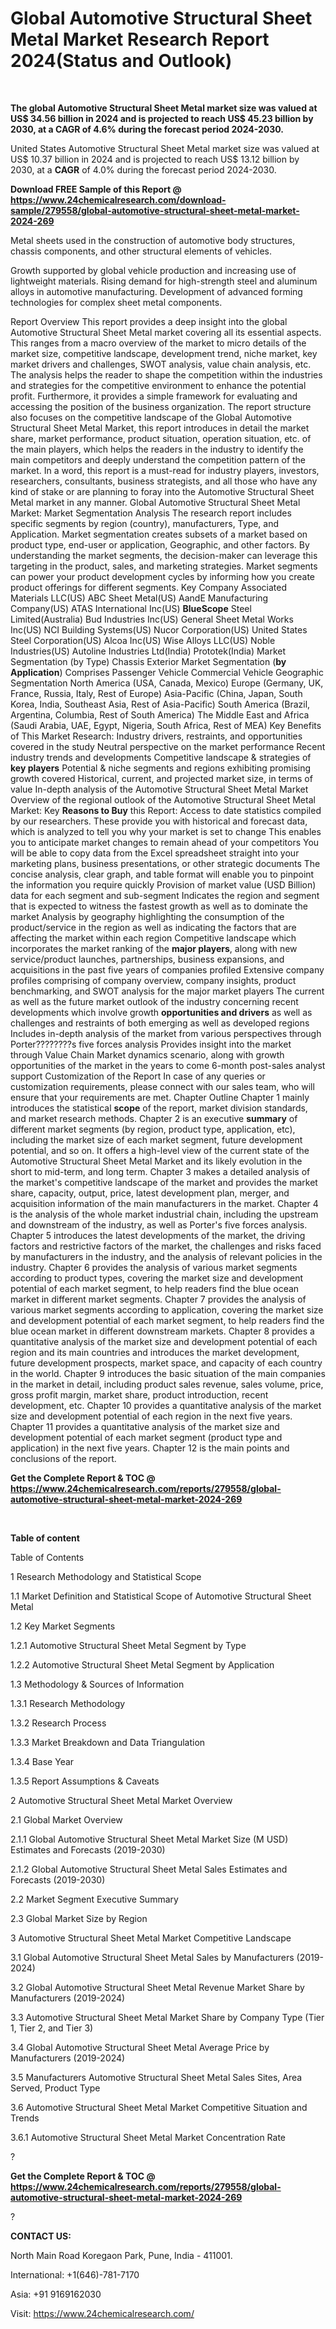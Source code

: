 <h1>Global Automotive Structural Sheet Metal Market Research Report 2024(Status and Outlook)</h1><br/><p><strong>The global Automotive Structural Sheet Metal market size was valued at US$ 34.56 billion in 2024 and is projected to reach US$ 45.23 billion by 2030, at a <strong>CAGR</strong> of 4.6% during the forecast period 2024-2030.</strong></p>
 
 
 
 <p>United States Automotive Structural Sheet Metal market size was valued at US$ 10.37 billion in 2024 and is projected to reach US$ 13.12 billion by 2030, at a <strong>CAGR</strong> of 4.0% during the forecast period 2024-2030.</p>
 
 
 
 <div><b>Download FREE Sample of this Report @ <a href="https://www.24chemicalresearch.com/download-sample/279558/global-automotive-structural-sheet-metal-market-2024-269">https://www.24chemicalresearch.com/download-sample/279558/global-automotive-structural-sheet-metal-market-2024-269</a></b></div>
 
 
 
 <p>Metal sheets used in the construction of automotive body structures, chassis components, and other structural elements of vehicles.</p>
 
 
 
 <p>Growth supported by global vehicle production and increasing use of lightweight materials. Rising demand for high-strength steel and aluminum alloys in automotive manufacturing. Development of advanced forming technologies for complex sheet metal components.</p>
 
 
 
 <p>Report Overview This report provides a deep insight into the global Automotive Structural Sheet Metal market covering all its essential aspects. This ranges from a macro overview of the market to micro details of the market size, competitive landscape, development trend, niche market, key market drivers and challenges, SWOT analysis, value chain analysis, etc. The analysis helps the reader to shape the competition within the industries and strategies for the competitive environment to enhance the potential profit. Furthermore, it provides a simple framework for evaluating and accessing the position of the business organization. The report structure also focuses on the competitive landscape of the Global Automotive Structural Sheet Metal Market, this report introduces in detail the market share, market performance, product situation, operation situation, etc. of the main players, which helps the readers in the industry to identify the main competitors and deeply understand the competition pattern of the market. In a word, this report is a must-read for industry players, investors, researchers, consultants, business strategists, and all those who have any kind of stake or are planning to foray into the Automotive Structural Sheet Metal market in any manner. Global Automotive Structural Sheet Metal Market: Market Segmentation Analysis The research report includes specific segments by region (country), manufacturers, Type, and Application. Market segmentation creates subsets of a market based on product type, end-user or application, Geographic, and other factors. By understanding the market segments, the decision-maker can leverage this targeting in the product, sales, and marketing strategies. Market segments can power your product development cycles by informing how you create product offerings for different segments. Key Company Associated Materials LLC(US) ABC Sheet Metal(US) AandE Manufacturing Company(US) ATAS International Inc(US) <strong>BlueScope</strong> Steel Limited(Australia) Bud Industries Inc(US) General Sheet Metal Works Inc(US) NCI Building Systems(US) Nucor Corporation(US) United States Steel Corporation(US) Alcoa Inc(US) Wise Alloys LLC(US) Noble Industries(US) Autoline Industries Ltd(India) Prototek(India) Market Segmentation (by Type) Chassis Exterior Market Segmentation (<strong>by Application</strong>) Comprises Passenger Vehicle Commercial Vehicle Geographic Segmentation North America (USA, Canada, Mexico) Europe (Germany, UK, France, Russia, Italy, Rest of Europe) Asia-Pacific (China, Japan, South Korea, India, Southeast Asia, Rest of Asia-Pacific) South America (Brazil, Argentina, Columbia, Rest of South America) The Middle East and Africa (Saudi Arabia, UAE, Egypt, Nigeria, South Africa, Rest of MEA) Key Benefits of This Market Research: Industry drivers, restraints, and opportunities covered in the study Neutral perspective on the market performance Recent industry trends and developments Competitive landscape & strategies of <strong>key players</strong> Potential & niche segments and regions exhibiting promising growth covered Historical, current, and projected market size, in terms of value In-depth analysis of the Automotive Structural Sheet Metal Market Overview of the regional outlook of the Automotive Structural Sheet Metal Market: Key <strong>Reasons to Buy</strong> this Report: Access to date statistics compiled by our researchers. These provide you with historical and forecast data, which is analyzed to tell you why your market is set to change This enables you to anticipate market changes to remain ahead of your competitors You will be able to copy data from the Excel spreadsheet straight into your marketing plans, business presentations, or other strategic documents The concise analysis, clear graph, and table format will enable you to pinpoint the information you require quickly Provision of market value (USD Billion) data for each segment and sub-segment Indicates the region and segment that is expected to witness the fastest growth as well as to dominate the market Analysis by geography highlighting the consumption of the product/service in the region as well as indicating the factors that are affecting the market within each region Competitive landscape which incorporates the market ranking of the <strong>major players</strong>, along with new service/product launches, partnerships, business expansions, and acquisitions in the past five years of companies profiled Extensive company profiles comprising of company overview, company insights, product benchmarking, and SWOT analysis for the major market players The current as well as the future market outlook of the industry concerning recent developments which involve growth <strong>opportunities and drivers</strong> as well as challenges and restraints of both emerging as well as developed regions Includes in-depth analysis of the market from various perspectives through Porter????????s five forces analysis Provides insight into the market through Value Chain Market dynamics scenario, along with growth opportunities of the market in the years to come 6-month post-sales analyst support Customization of the Report In case of any queries or customization requirements, please connect with our sales team, who will ensure that your requirements are met. Chapter Outline Chapter 1 mainly introduces the statistical <strong>scope</strong> of the report, market division standards, and market research methods. Chapter 2 is an executive <strong>summary</strong> of different market segments (by region, product type, application, etc), including the market size of each market segment, future development potential, and so on. It offers a high-level view of the current state of the Automotive Structural Sheet Metal Market and its likely evolution in the short to mid-term, and long term. Chapter 3 makes a detailed analysis of the market&#39;s competitive landscape of the market and provides the market share, capacity, output, price, latest development plan, merger, and acquisition information of the main manufacturers in the market. Chapter 4 is the analysis of the whole market industrial chain, including the upstream and downstream of the industry, as well as Porter&#39;s five forces analysis. Chapter 5 introduces the latest developments of the market, the driving factors and restrictive factors of the market, the challenges and risks faced by manufacturers in the industry, and the analysis of relevant policies in the industry. Chapter 6 provides the analysis of various market segments according to product types, covering the market size and development potential of each market segment, to help readers find the blue ocean market in different market segments. Chapter 7 provides the analysis of various market segments according to application, covering the market size and development potential of each market segment, to help readers find the blue ocean market in different downstream markets. Chapter 8 provides a quantitative analysis of the market size and development potential of each region and its main countries and introduces the market development, future development prospects, market space, and capacity of each country in the world. Chapter 9 introduces the basic situation of the main companies in the market in detail, including product sales revenue, sales volume, price, gross profit margin, market share, product introduction, recent development, etc. Chapter 10 provides a quantitative analysis of the market size and development potential of each region in the next five years. Chapter 11 provides a quantitative analysis of the market size and development potential of each market segment (product type and application) in the next five years. Chapter 12 is the main points and conclusions of the report.</p>
 
 
 
 <div><b>Get the Complete Report & TOC @ <a href="https://www.24chemicalresearch.com/reports/279558/global-automotive-structural-sheet-metal-market-2024-269">https://www.24chemicalresearch.com/reports/279558/global-automotive-structural-sheet-metal-market-2024-269</a></b></div>
 
 
 
 <p><br />
 
 <b>Table of content</b></p>
 
 
 
 <p>Table of Contents<br />
 
 1 Research Methodology and Statistical Scope<br />
 
 1.1 Market Definition and Statistical Scope of Automotive Structural Sheet Metal<br />
 
 1.2 Key Market Segments<br />
 
 1.2.1 Automotive Structural Sheet Metal Segment by Type<br />
 
 1.2.2 Automotive Structural Sheet Metal Segment by Application<br />
 
 1.3 Methodology & Sources of Information<br />
 
 1.3.1 Research Methodology<br />
 
 1.3.2 Research Process<br />
 
 1.3.3 Market Breakdown and Data Triangulation<br />
 
 1.3.4 Base Year<br />
 
 1.3.5 Report Assumptions & Caveats<br />
 
 2 Automotive Structural Sheet Metal Market Overview<br />
 
 2.1 Global Market Overview<br />
 
 2.1.1 Global Automotive Structural Sheet Metal Market Size (M USD) Estimates and Forecasts (2019-2030)<br />
 
 2.1.2 Global Automotive Structural Sheet Metal Sales Estimates and Forecasts (2019-2030)<br />
 
 2.2 Market Segment Executive Summary<br />
 
 2.3 Global Market Size by Region<br />
 
 3 Automotive Structural Sheet Metal Market Competitive Landscape<br />
 
 3.1 Global Automotive Structural Sheet Metal Sales by Manufacturers (2019-2024)<br />
 
 3.2 Global Automotive Structural Sheet Metal Revenue Market Share by Manufacturers (2019-2024)<br />
 
 3.3 Automotive Structural Sheet Metal Market Share by Company Type (Tier 1, Tier 2, and Tier 3)<br />
 
 3.4 Global Automotive Structural Sheet Metal Average Price by Manufacturers (2019-2024)<br />
 
 3.5 Manufacturers Automotive Structural Sheet Metal Sales Sites, Area Served, Product Type<br />
 
 3.6 Automotive Structural Sheet Metal Market Competitive Situation and Trends<br />
 
 3.6.1 Automotive Structural Sheet Metal Market Concentration Rate<br />
 
 ? </p>
 
 
 
 <div><b>Get the Complete Report & TOC @ <a href="https://www.24chemicalresearch.com/reports/279558/global-automotive-structural-sheet-metal-market-2024-269">https://www.24chemicalresearch.com/reports/279558/global-automotive-structural-sheet-metal-market-2024-269</a></b></div>
 
 
 
 <p>? </p>
 
 
 
 <p><b>CONTACT US:</b><br />
 
 North Main Road Koregaon Park, Pune, India - 411001.<br />
 
 International: +1(646)-781-7170<br />
 
 Asia: +91 9169162030<br />
 
 Visit: <a href="https://www.24chemicalresearch.com/">https://www.24chemicalresearch.com/</a></p>